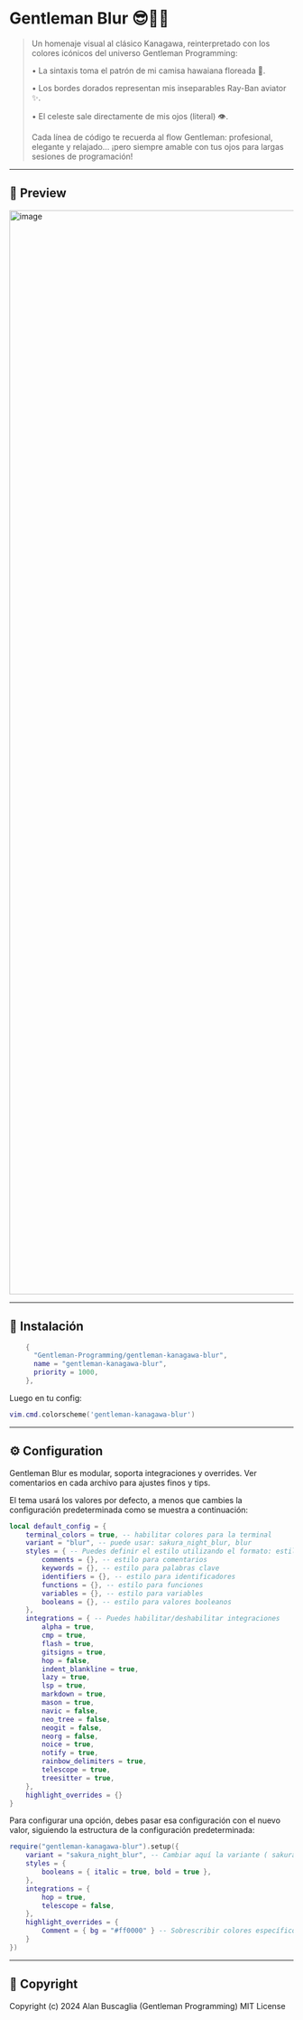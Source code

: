 # Gentleman Blur 😎🌴✨

> Un homenaje visual al clásico Kanagawa, reinterpretado con los colores icónicos del universo Gentleman Programming:
>
> • La sintaxis toma el patrón de mi camisa hawaiana floreada 🌴.
>
> • Los bordes dorados representan mis inseparables Ray-Ban aviator ✨.
>
> • El celeste sale directamente de mis ojos (literal) 👁️.
>
> Cada línea de código te recuerda al flow Gentleman: profesional, elegante y relajado… ¡pero siempre amable con tus ojos para largas sesiones de programación!

---

## 🌟 Preview

<img width="1920" alt="image" src="https://github.com/user-attachments/assets/b31cbf42-3657-41c1-9e30-ad98b466175c" />

---

## 🚀 Instalación

```lua
    {
      "Gentleman-Programming/gentleman-kanagawa-blur",
      name = "gentleman-kanagawa-blur",
      priority = 1000,
    },
```

Luego en tu config:

```lua
vim.cmd.colorscheme('gentleman-kanagawa-blur')
```

---

## ⚙️ Configuration

Gentleman Blur es modular, soporta integraciones y overrides. Ver comentarios en cada archivo para ajustes finos y tips.

El tema usará los valores por defecto, a menos que cambies la configuración predeterminada como se muestra a continuación:

```lua
local default_config = {
    terminal_colors = true, -- habilitar colores para la terminal
    variant = "blur", -- puede usar: sakura_night_blur, blur
    styles = { -- Puedes definir el estilo utilizando el formato: estilo = valor
        comments = {}, -- estilo para comentarios
        keywords = {}, -- estilo para palabras clave
        identifiers = {}, -- estilo para identificadores
        functions = {}, -- estilo para funciones
        variables = {}, -- estilo para variables
        booleans = {}, -- estilo para valores booleanos
    },
    integrations = { -- Puedes habilitar/deshabilitar integraciones
        alpha = true,
        cmp = true,
        flash = true,
        gitsigns = true,
        hop = false,
        indent_blankline = true,
        lazy = true,
        lsp = true,
        markdown = true,
        mason = true,
        navic = false,
        neo_tree = false,
        neogit = false,
        neorg = false,
        noice = true,
        notify = true,
        rainbow_delimiters = true,
        telescope = true,
        treesitter = true,
    },
    highlight_overrides = {}
}
```

Para configurar una opción, debes pasar esa configuración con el nuevo valor, siguiendo la estructura de la configuración predeterminada:

```lua
require("gentleman-kanagawa-blur").setup({
    variant = "sakura_night_blur", -- Cambiar aquí la variante ( sakura_night_blur, blur)
    styles = {
        booleans = { italic = true, bold = true },
    },
    integrations = {
        hop = true,
        telescope = false,
    },
    highlight_overrides = {
        Comment = { bg = "#ff0000" } -- Sobrescribir colores específicos
    }
})
```

---

## 👔 Copyright

Copyright (c) 2024 Alan Buscaglia (Gentleman Programming)
MIT License

